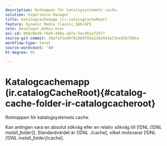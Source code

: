 ```yaml
---
description: Rotmappen för katalogsystemets cache.
solution: Experience Manager
title: Katalogcachemapp (ir.catalogCacheRoot)
feature: Dynamic Media Classic,SDK/API
role: Developer,Admin,User
exl-id: 060c8b49-f9d9-498a-a07a-5ecd61af2677
source-git-commit: 38afaf2ed0f01868f02e236e941b23eed5b790aa
workflow-type: tm+mt
source-wordcount: '48'
ht-degree: 0%

---
```


# Katalogcachemapp (ir.catalogCacheRoot){#catalog-cache-folder-ir-catalogcacheroot}

Rotmappen för katalogsystemets cache.

Kan antingen vara en absolut sökväg eller en relativ sökväg till [!DNL *[!DNL install_folder]*]. Standardvärdet är [!DNL ./cache], vilket motsvarar [!DNL *[!DNL install_folder]*/cache].
